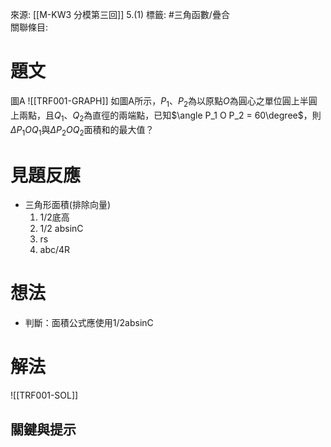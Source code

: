 來源: [[M-KW3 分模第三回]] 5.(1)
標籤: #三角函數/疊合  
關聯條目: 
# 題文
圖A ![[TRF001-GRAPH]]
如圖A所示，$P_1$、$P_2$為以原點$O$為圓心之單位圓上半圓上兩點，且$Q_1$、$Q_2$為直徑的兩端點，已知$\angle P_1 O P_2 = 60\degree$，則$\Delta P_1 O Q_1$與$\Delta P_2 O Q_2$面積和的最大值？

# 見題反應
- 三角形面積(排除向量)
	1. 1/2底高
	2. 1/2 absinC
	3. rs
	4. abc/4R
# 想法
- 判斷：面積公式應使用1/2absinC

# 解法
![[TRF001-SOL]]

## 關鍵與提示